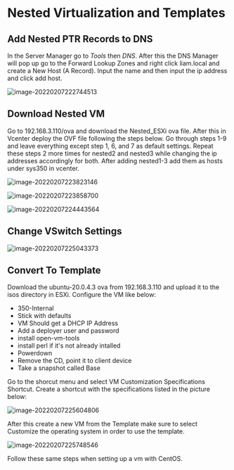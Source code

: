 # Nested Virtualization and Templates



## Add Nested PTR Records to DNS

In the Server Manager go to *Tools* then *DNS*. After this the DNS Manager will pop up go to the Forward Lookup Zones and right click liam.local and create a New Host (A Record). Input the name and then input the ip address and click add host.

![image-20220207222744513](C:\Users\liam\AppData\Roaming\Typora\typora-user-images\image-20220207222744513.png)



## Download Nested VM

Go to 192.168.3.110/ova and download the Nested_ESXi ova file. After this in Vcenter deploy the OVF file following the steps below. Go through steps 1-9 and leave everything except step 1, 6, and 7 as default settings. Repeat these steps 2 more times for nested2 and nested3 while changing the ip addresses accordingly for both. After adding nested1-3 add them as hosts under sys350 in vcenter.

![image-20220207223823146](C:\Users\liam\AppData\Roaming\Typora\typora-user-images\image-20220207223823146.png)

![image-20220207223858700](C:\Users\liam\AppData\Roaming\Typora\typora-user-images\image-20220207223858700.png)

![image-20220207224443564](C:\Users\liam\AppData\Roaming\Typora\typora-user-images\image-20220207224443564.png)

## Change VSwitch Settings

![image-20220207225043373](C:\Users\liam\AppData\Roaming\Typora\typora-user-images\image-20220207225043373.png)

## Convert To Template

Download the ubuntu-20.0.4.3 ova from 192.168.3.110 and upload it to the isos directory in ESXi. Configure the VM like below:

- 350-Internal
- Stick with defaults
- VM Should get a DHCP IP Address
- Add a deployer user and password
- install open-vm-tools
- install perl if it's not already intalled
- Powerdown
- Remove the CD, point it to client device
- Take a snapshot called Base

Go to the shorcut menu and select VM Customization Specifications Shortcut. Create a shortcut with the specifications listed in the picture below:

![image-20220207225604806](C:\Users\liam\AppData\Roaming\Typora\typora-user-images\image-20220207225604806.png)

After this create a new VM from the Template make sure to select Customize the operating system in order to use the template.

![image-20220207225748546](C:\Users\liam\AppData\Roaming\Typora\typora-user-images\image-20220207225748546.png)

Follow these same steps when setting up a vm with CentOS. 
